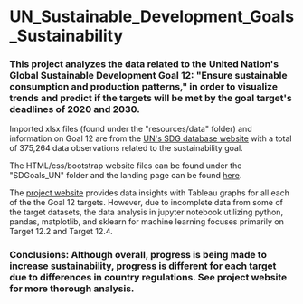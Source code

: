 # UN_Sustainable_Development_Goals_Sustainability

### This project analyzes the data related to the United Nation's Global Sustainable Development Goal 12: "Ensure sustainable consumption and production patterns," in order to visualize trends and predict if the targets will be met by the goal target's deadlines of 2020 and 2030.

Imported xlsx files (found under the "resources/data" folder) and information on Goal 12 are from the [UN's SDG database website](https://unstats.un.org/sdgs/indicators/database) with a total of 375,264 data observations related to the sustainability goal.

The HTML/css/bootstrap website files can be found under the "SDGoals_UN" folder and the landing page can be found [here](SDGoals_UN/landing.html).
  
The [project website](https://mvongjesda.github.io/UN_Sustainable_Development_Goals_Sustainability/SDGoals_UN/landing.html) provides data insights with Tableau graphs for all each of the the Goal 12 targets. However, due to incomplete data from some of the target datasets, the data analysis in jupyter notebook utilizing python, pandas, matplotlib, and sklearn for machine learning focuses primarily on Target 12.2 and Target 12.4.


### Conclusions: Although overall, progress is being made to increase sustainability, progress is different for each target due to differences in country regulations.  See project website for more thorough analysis.
